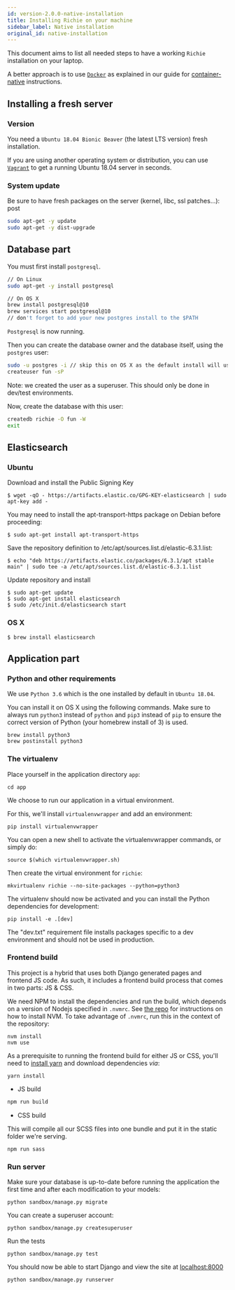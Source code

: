 ```yaml
---
id: version-2.0.0-native-installation
title: Installing Richie on your machine
sidebar_label: Native installation
original_id: native-installation
---
```


This document aims to list all needed steps to have a working `Richie`
installation on your laptop.

A better approach is to use [`Docker`](https://docs.docker.com) as explained in
our guide for [container-native](quick-start.md) instructions.

## Installing a fresh server

### Version

You need a `Ubuntu 18.04 Bionic Beaver` (the latest LTS version) fresh
installation.

If you are using another operating system or distribution, you can use
[`Vagrant`](https://docs.vagrantup.com/v2/getting-started/index.html) to get a
running Ubuntu 18.04 server in seconds.

### System update

Be sure to have fresh packages on the server (kernel, libc, ssl patches...):
post

```sh
sudo apt-get -y update
sudo apt-get -y dist-upgrade
```

## Database part

You must first install `postgresql`.

```sh
// On Linux
sudo apt-get -y install postgresql

// On OS X
brew install postgresql@10
brew services start postgresql@10
// don't forget to add your new postgres install to the $PATH
```

`Postgresql` is now running.

Then you can create the database owner and the database itself, using the
`postgres` user:

```sh
sudo -u postgres -i // skip this on OS X as the default install will use your local user
createuser fun -sP
```

Note: we created the user as a superuser. This should only be done in dev/test
environments.

Now, create the database with this user:

```sh
createdb richie -O fun -W
exit
```

## Elasticsearch

### Ubuntu

Download and install the Public Signing Key

    $ wget -qO - https://artifacts.elastic.co/GPG-KEY-elasticsearch | sudo apt-key add -

You may need to install the apt-transport-https package on Debian before
proceeding:

    $ sudo apt-get install apt-transport-https

Save the repository definition to /etc/apt/sources.list.d/elastic-6.3.1.list:

    $ echo "deb https://artifacts.elastic.co/packages/6.3.1/apt stable main" | sudo tee -a /etc/apt/sources.list.d/elastic-6.3.1.list

Update repository and install

    $ sudo apt-get update
    $ sudo apt-get install elasticsearch
    $ sudo /etc/init.d/elasticsearch start

### OS X

    $ brew install elasticsearch

## Application part

### Python and other requirements

We use `Python 3.6` which is the one installed by default in `Ubuntu 18.04`.

You can install it on OS X using the following commands. Make sure to always run
`python3` instead of `python` and `pip3` instead of `pip` to ensure the correct
version of Python (your homebrew install of 3) is used.

```
brew install python3
brew postinstall python3
```

### The virtualenv

Place yourself in the application directory `app`:

    cd app

We choose to run our application in a virtual environment.

For this, we'll install `virtualenvwrapper` and add an environment:

    pip install virtualenvwrapper

You can open a new shell to activate the virtualenvwrapper commands, or simply
do:

    source $(which virtualenvwrapper.sh)

Then create the virtual environment for `richie`:

    mkvirtualenv richie --no-site-packages --python=python3

The virtualenv should now be activated and you can install the Python
dependencies for development:

    pip install -e .[dev]

The "dev.txt" requirement file installs packages specific to a dev environment
and should not be used in production.

### Frontend build

This project is a hybrid that uses both Django generated pages and frontend JS
code. As such, it includes a frontend build process that comes in two parts: JS
& CSS.

We need NPM to install the dependencies and run the build, which depends on a
version of Nodejs specified in `.nvmrc`. See [the
repo](https://github.com/creationix/nvm) for instructions on how to install NVM.
To take advantage of `.nvmrc`, run this in the context of the repository:

    nvm install
    nvm use

As a prerequisite to running the frontend build for either JS or CSS, you'll
need to [install yarn](https://yarnpkg.com/lang/en/docs/install/) and download
dependencies _via_:

    yarn install

- JS build

```bash
npm run build
```

- CSS build

This will compile all our SCSS files into one bundle and put it in the static
folder we're serving.

    npm run sass

### Run server

Make sure your database is up-to-date before running the application the first
time and after each modification to your models:

    python sandbox/manage.py migrate

You can create a superuser account:

    python sandbox/manage.py createsuperuser

Run the tests

    python sandbox/manage.py test

You should now be able to start Django and view the site at
[localhost:8000](http://localhost:8000)

    python sandbox/manage.py runserver
